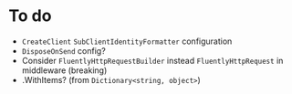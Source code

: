 # To do
- `CreateClient` `SubClientIdentityFormatter` configuration
- `DisposeOnSend` config?
- Consider `FluentlyHttpRequestBuilder` instead `FluentlyHttpRequest` in middleware (breaking)
- .WithItems? (from `Dictionary<string, object>`)